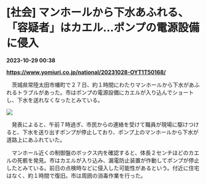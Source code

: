 # [社会] マンホールから下水あふれる、「容疑者」はカエル…ポンプの電源設備に侵入

**2023-10-29 00:38**

**https://www.yomiuri.co.jp/national/20231028-OYT1T50168/**

　茨城県常陸太田市幡町で２７日、約１時間にわたりマンホールから下水があふれるトラブルがあった。市はポンプの電源設備にカエルが入り込んでショートし、下水を送れなくなったとみている。

[![](https://www.yomiuri.co.jp/media/2023/10/20231028-OYT1I50143-1.jpg)](https://www.yomiuri.co.jp/pluralphoto/20231028-OYT1I50143/)

　発表によると、午前７時過ぎ、市民からの連絡を受けて職員が現場に駆けつけると、下水を送り出すポンプが停止しており、ポンプ上のマンホールから下水が道路上にあふれていた。

　マンホール近くの制御盤のボックス内を確認すると、体長２センチほどのカエルの死骸を発見。市はカエルが入り込み、漏電防止装置が作動してポンプが停止したとみている。前日の点検時などに侵入した可能性があるという。付近に住宅はなく、約１時間で復旧。市は周囲の消毒作業を行った。